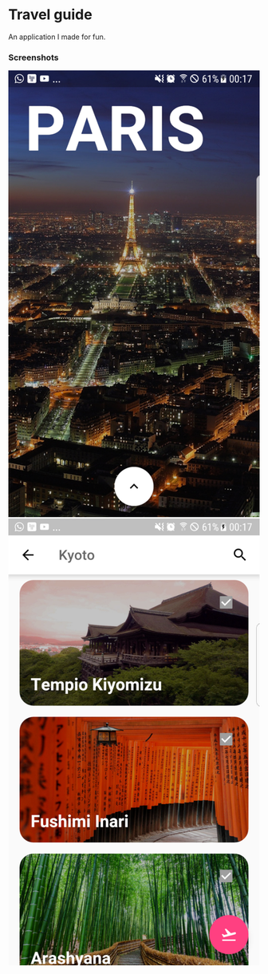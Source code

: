 # Travel guide

An application I made for fun.

### Screenshots

![ui](screenshots/flutter_01.png)
![ui](screenshots/flutter_02.png)